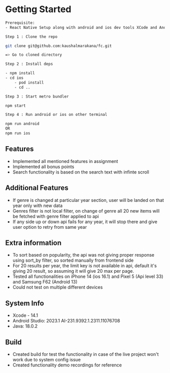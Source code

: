 # Getting Started

```bash
Prerequisite:
- React Native Setup along with android and ios dev tools XCode and Android Studio

Step 1 : Clone the repo

git clone git@github.com:kaushalmarakana/fc.git

=> Go to cloned directory

Step 2 : Install deps

- npm install
- cd ios
    - pod install
    - cd ..

Step 3 : Start metro bundler

npm start

Step 4 : Run android or ios on other terminal

npm run android
OR
npm run ios
```

## Features

- Implemented all mentioned features in assignment
- Implemented all bonus points
- Search functionality is based on the search text with infinte scroll

## Additional Features

- If genre is changed at particular year section, user will be landed on that year only with new data
- Genres filter is not local filter, on change of genre all 20 new items will be fetched with genre filter applied to api
- If any side up or down api fails for any year, it will stop there and give user option to retry from same year

## Extra information

- To sort based on popularity, the api was not giving proper response using sort_by filter, so sorted manually from frontend side
- For 20 results per year, the limit key is not available in api, default it's giving 20 result, so assuming it will give 20 max per page.
- Tested all functionalities on iPhone 14 (ios 16.1) and Pixel 5 (Api level 33) and Samsung F62 (Android 13)
- Could not test on multiple different devices

## System Info

- Xcode - 14.1
- Android Studio: 2023.1 AI-231.9392.1.2311.11076708
- Java: 18.0.2

## Build

- Created build for test the functionality in case of the live project won't work due to system config issue
- Created functionality demo recordings for reference
